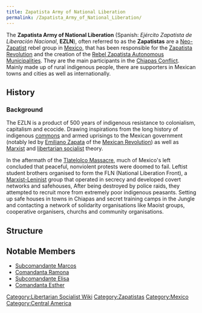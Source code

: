 ```yaml
---
title: Zapatista Army of National Liberation
permalink: /Zapatista_Army_of_National_Liberation/
---
```


The **Zapatista Army of National Liberation** (Spanish: *Ejército
Zapatista de Liberación Nacional*, **EZLN**), often referred to as the
**Zapatistas** are a [Neo-Zapatist](Neo-Zapatismo "wikilink") rebel
group in [Mexico](Mexico "wikilink"), that has been responsible for the
[Zapatista Revolution](Zapatista_Revolution "wikilink") and the creation
of the [Rebel Zapatista Autonomous
Municipalities](Rebel_Zapatista_Autonomous_Municipalities "wikilink").
They are the main participants in the [Chiapas
Conflict](Chiapas_Conflict "wikilink"). Mainly made up of rural
indigenous people, there are supporters in Mexican towns and cities as
well as internationally.

## History

### Background

The EZLN is a product of 500 years of indigenous resistance to
colonialism, capitalism and ecocide. Drawing inspirations from the long
history of indigenous [commons](commons "wikilink") and armed uprisings
to the Mexican government (notably led by [Emiliano
Zapata](Emiliano_Zapata "wikilink") of the [Mexican
Revolution](Mexican_Revolution "wikilink")) as well as
[Marxist](Marxism "wikilink") and [libertarian
socialist](Libertarian_Socialism "wikilink") theory.

In the aftermath of the [Tlatelolco
Massacre](Tlatelolco_Massacre "wikilink"), much of Mexico's left
concluded that peaceful, nonviolent protests were doomed to fail.
Leftist student brothers organised to form the FLN (National Liberation
Front), a [Marxist-Leninist](Marxist-Leninism "wikilink") group that
operated in secrecy and developed covert networks and safehouses, After
being destroyed by police raids, they attempted to recruit more from
extremely poor indigenous peasants. Setting up safe houses in towns in
Chiapas and secret training camps in the Jungle and contacting a network
of solidarity organisations like Maoist groups, cooperative organisers,
churchs and community organisations.

## Structure

## Notable Members

- [Subcomandante Marcos](Subcomandante_Marcos "wikilink")
- [Comandanta Ramona](Comandanta_Ramona "wikilink")
- [Subcomandante Elisa](Subcomandante_Elisa "wikilink")
- [Comandanta Esther](Comandanta_Esther "wikilink")

[Category:Libertarian Socialist
Wiki](Category:Libertarian_Socialist_Wiki "wikilink")
[Category:Zapatistas](Category:Zapatistas "wikilink")
[Category:Mexico](Category:Mexico "wikilink") [Category:Central
America](Category:Central_America "wikilink")